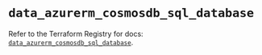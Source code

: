 # `data_azurerm_cosmosdb_sql_database`

Refer to the Terraform Registry for docs: [`data_azurerm_cosmosdb_sql_database`](https://registry.terraform.io/providers/hashicorp/azurerm/4.45.0/docs/data-sources/cosmosdb_sql_database).
